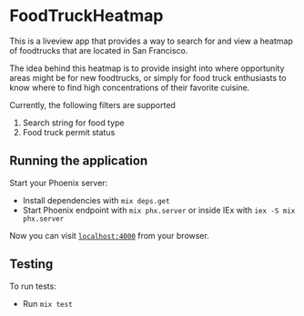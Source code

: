# FoodTruckHeatmap

This is a liveview app that provides a way to search for and view a heatmap of foodtrucks that are located in San Francisco.

The idea behind this heatmap is to provide insight into where opportunity areas might be for new foodtrucks, or simply
for food truck enthusiasts to know where to find high concentrations of their favorite cuisine.

Currently, the following filters are supported
  1. Search string for food type
  2. Food truck permit status

## Running the application

Start your Phoenix server:

  * Install dependencies with `mix deps.get`
  * Start Phoenix endpoint with `mix phx.server` or inside IEx with `iex -S mix phx.server`

Now you can visit [`localhost:4000`](http://localhost:4000) from your browser.

## Testing

To run tests:

  * Run `mix test`
